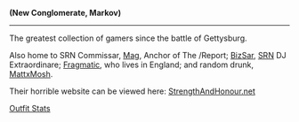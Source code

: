 **(New Conglomerate, Markov)**

------------------------------------------------------------------------

The greatest collection of gamers since the battle of Gettysburg.

Also home to SRN Commissar, [Mag](user:Mag "wikilink"), Anchor of The
/Report; [BizSar](user:BizSAR "wikilink"),
[SRN](Syndicate_Radio_Network "wikilink") DJ Extraordinare;
[Fragmatic](user:Fragmatic "wikilink"), who lives in England; and random
drunk, [MattxMosh](user:MattxMosh "wikilink").

Their horrible website can be viewed here:
[StrengthAndHonour.net](http://forums.strengthandhonour.net)

[Outfit
Stats](http://www.planetsidestats.net/outfits.php?world_id=3&outfit_id=8422)